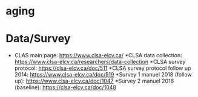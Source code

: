 # aging


# Data/Survey
* CLAS main page: https://www.clsa-elcv.ca/
*CLSA data collection: https://www.clsa-elcv.ca/researchers/data-collection
*CLSA survey protocol: https://clsa-elcv.ca/doc/511
*CLSA survey protocol follow up 2014: https://www.clsa-elcv.ca/doc/519
*Survey 1 manuel 2018 (follow up): https://www.clsa-elcv.ca/doc/1047
*Survey 2 manuel 2018 (baseline): https://clsa-elcv.ca/doc/1048
